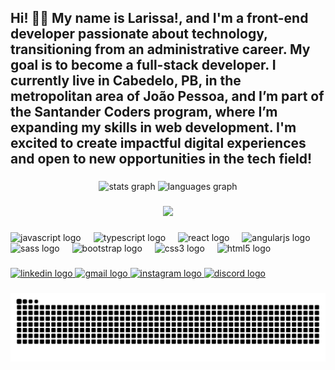 <h2 align="left">Hi! 👋🏼 My name is Larissa!, and I'm a front-end developer passionate about technology, transitioning from an administrative career. My goal is to become a full-stack developer. I currently live in Cabedelo, PB, in the metropolitan area of João Pessoa, and I’m part of the Santander Coders program, where I’m expanding my skills in web development. I'm excited to create impactful digital experiences and open to new opportunities in the tech field!</h2>

###

<div align="center">
  <img src="https://github-readme-stats.vercel.app/api?username=larissabrezende&hide_title=false&hide_rank=false&show_icons=true&include_all_commits=true&count_private=true&disable_animations=false&theme=chartreuse-dark&locale=en&hide_border=false" height="150" alt="stats graph"  />
  <img src="https://github-readme-stats.vercel.app/api/top-langs?username=larissabrezende&locale=en&hide_title=false&layout=compact&card_width=320&langs_count=6&theme=chartreuse-dark&hide_border=true" height="150" alt="languages graph"  />
</div>

###

<div align="center">
  <img height="150" src="https://media.licdn.com/dms/image/v2/D4D16AQFbemy_C-Y9Ag/profile-displaybackgroundimage-shrink_350_1400/profile-displaybackgroundimage-shrink_350_1400/0/1728534230349?e=1736985600&v=beta&t=rmHXCfO_LZzSXM9VbB0FE_crDix47ik1JRPHq-JBLWk"  />
</div>

###

<div align="left">
  <img src="https://cdn.jsdelivr.net/gh/devicons/devicon/icons/javascript/javascript-original.svg" height="30" alt="javascript logo"  />
  <img width="12" />
  <img src="https://cdn.jsdelivr.net/gh/devicons/devicon/icons/typescript/typescript-original.svg" height="30" alt="typescript logo"  />
  <img width="12" />
  <img src="https://cdn.jsdelivr.net/gh/devicons/devicon/icons/react/react-original.svg" height="30" alt="react logo"  />
  <img width="12" />
  <img src="https://cdn.jsdelivr.net/gh/devicons/devicon/icons/angularjs/angularjs-original.svg" height="30" alt="angularjs logo"  />
  <img width="12" />
  <img src="https://cdn.jsdelivr.net/gh/devicons/devicon/icons/sass/sass-original.svg" height="30" alt="sass logo"  />
  <img width="12" />
  <img src="https://cdn.jsdelivr.net/gh/devicons/devicon/icons/bootstrap/bootstrap-original.svg" height="30" alt="bootstrap logo"  />
  <img width="12" />
  <img src="https://cdn.jsdelivr.net/gh/devicons/devicon/icons/css3/css3-original.svg" height="30" alt="css3 logo"  />
  <img width="12" />
  <img src="https://cdn.jsdelivr.net/gh/devicons/devicon/icons/html5/html5-original.svg" height="30" alt="html5 logo"  />
</div>

###

<div align="left">
  <a href="https://www.linkedin.com/in/larissa-rezende-325a4b2bb/" target="_blank">
    <img src="https://img.shields.io/static/v1?message=LinkedIn&logo=linkedin&label=&color=0077B5&logoColor=white&labelColor=&style=for-the-badge" height="35" alt="linkedin logo"  />
  </a>
  <a href="larissa.abrezende@gmail.com" target="_blank">
    <img src="https://img.shields.io/static/v1?message=Gmail&logo=gmail&label=&color=D14836&logoColor=white&labelColor=&style=for-the-badge" height="35" alt="gmail logo"  />
  </a>
  <a href="https://www.instagram.com/larezzns/" target="_blank">
    <img src="https://img.shields.io/static/v1?message=Instagram&logo=instagram&label=&color=E4405F&logoColor=white&labelColor=&style=for-the-badge" height="35" alt="instagram logo"  />
  </a>
  <a href="eularissarezende" target="_blank">
    <img src="https://img.shields.io/static/v1?message=Discord&logo=discord&label=&color=7289DA&logoColor=white&labelColor=&style=for-the-badge" height="35" alt="discord logo"  />
  </a>
</div>

###

<img src="https://raw.githubusercontent.com/larissabrezende/larissabrezende/output/snake.svg" alt="Snake animation" />

###
